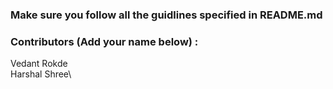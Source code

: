 ### Make sure you follow all the guidlines specified in README.md


### Contributors (Add your name below) :

Vedant Rokde\
Harshal Shree\

